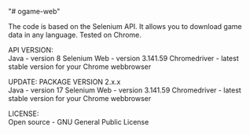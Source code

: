 "# ogame-web" 

The code is based on the Selenium API. It allows you to download game data in any language. Tested on Chrome.

API VERSION:</br>
Java - version 8
Selenium Web - version 3.141.59
Chromedriver - latest stable version for your Chrome webbrowser

UPDATE: PACKAGE VERSION 2.x.x</br>
Java - version 17
Selenium Web - version 3.141.59
Chromedriver - latest stable version for your Chrome webbrowser

LICENSE:</br>
Open source - GNU General Public License
